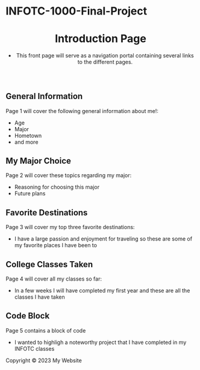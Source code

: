 # INFOTC-1000-Final-Project
<!DOCTYPE html>
<html>
<head>
	<meta charset="UTF-8">
	<meta name="viewport" content="width=device-width, initial-scale=1.0">
	<link rel="stylesheet" href="styles.css">
</head>
<body>
	<header>
		<h1>Introduction Page</h1>
		<nav>
			<ul>
				<li>This front page will serve as a navigation portal containing several links to the different pages.</li>
			</ul>
			<img scr="project.jpg">
		</nav>
	</header>
	<main>
		<section>
			<h2>General Information</h2>
			<p>Page 1 will cover the following general information about me!:</p>
        <ul>
          <li>Age</li>
          <li>Major</li>
          <li>Hometown</li>
          <li>and more</li>
        </ul>
		</section>
		<section>
			<h2>My Major Choice</h2>
      <p>Page 2 will cover these topics regarding my major:</p>
			<ul>
				<li>Reasoning for choosing this major</li>
				<li>Future plans</li>
			</ul>
		</section>
    <section>
			<h2>Favorite Destinations</h2>
			<p>Page 3 will cover my top three favorite destinations:</p>
        <ul>
          <li>I have a large passion and enjoyment for traveling so these are some of my favorite places I have been to</li>
        </ul>
		</section>
    <section>
			<h2>College Classes Taken</h2>
			<p>Page 4 will cover all my classes so far:</p>
        <ul>
          <li>In a few weeks I will have completed my first year and these are all the classes I have taken</li>
        </ul>
		</section>
    <section>
			<h2>Code Block</h2>
			<p>Page 5 contains a block of code</p>
        <ul>
					<li>I wanted to highligh a noteworthy project that I have completed in my INFOTC classes</li>
        </ul>
		</section>
	</main>
	<footer>
		<p>Copyright © 2023 My Website</p>
	</footer>
</body>
</html>
